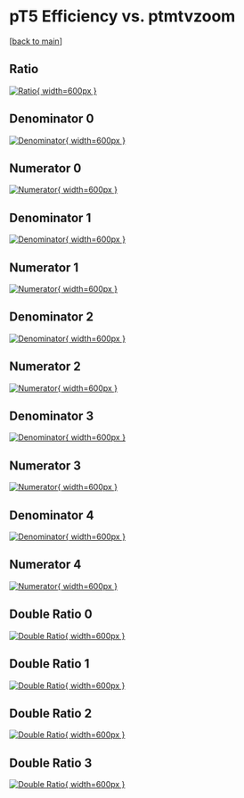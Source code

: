 # pT5 Efficiency vs. ptmtvzoom

[[back to main](./)]



## Ratio

[![Ratio](../mtv/var/pT5_vtr_321_1_eff_ptmtvzoom.png){ width=600px }](../mtv/var/pT5_vtr_321_1_eff_ptmtvzoom.pdf)

## Denominator 0

[![Denominator](../mtv/den/pT5_vtr_321_1_eff_ptmtvzoom_den0.png){ width=600px }](../mtv/den/pT5_vtr_321_1_eff_ptmtvzoom_den0.pdf)

## Numerator 0

[![Numerator](../mtv/num/pT5_vtr_321_1_eff_ptmtvzoom_num0.png){ width=600px }](../mtv/num/pT5_vtr_321_1_eff_ptmtvzoom_num0.pdf)

## Denominator 1

[![Denominator](../mtv/den/pT5_vtr_321_1_eff_ptmtvzoom_den1.png){ width=600px }](../mtv/den/pT5_vtr_321_1_eff_ptmtvzoom_den1.pdf)

## Numerator 1

[![Numerator](../mtv/num/pT5_vtr_321_1_eff_ptmtvzoom_num1.png){ width=600px }](../mtv/num/pT5_vtr_321_1_eff_ptmtvzoom_num1.pdf)

## Denominator 2

[![Denominator](../mtv/den/pT5_vtr_321_1_eff_ptmtvzoom_den2.png){ width=600px }](../mtv/den/pT5_vtr_321_1_eff_ptmtvzoom_den2.pdf)

## Numerator 2

[![Numerator](../mtv/num/pT5_vtr_321_1_eff_ptmtvzoom_num2.png){ width=600px }](../mtv/num/pT5_vtr_321_1_eff_ptmtvzoom_num2.pdf)

## Denominator 3

[![Denominator](../mtv/den/pT5_vtr_321_1_eff_ptmtvzoom_den3.png){ width=600px }](../mtv/den/pT5_vtr_321_1_eff_ptmtvzoom_den3.pdf)

## Numerator 3

[![Numerator](../mtv/num/pT5_vtr_321_1_eff_ptmtvzoom_num3.png){ width=600px }](../mtv/num/pT5_vtr_321_1_eff_ptmtvzoom_num3.pdf)

## Denominator 4

[![Denominator](../mtv/den/pT5_vtr_321_1_eff_ptmtvzoom_den4.png){ width=600px }](../mtv/den/pT5_vtr_321_1_eff_ptmtvzoom_den4.pdf)

## Numerator 4

[![Numerator](../mtv/num/pT5_vtr_321_1_eff_ptmtvzoom_num4.png){ width=600px }](../mtv/num/pT5_vtr_321_1_eff_ptmtvzoom_num4.pdf)

## Double Ratio 0

[![Double Ratio](../mtv/ratio/pT5_vtr_321_1_eff_ptmtvzoom_ratio0.png){ width=600px }](../mtv/ratio/pT5_vtr_321_1_eff_ptmtvzoom_ratio0.pdf)

## Double Ratio 1

[![Double Ratio](../mtv/ratio/pT5_vtr_321_1_eff_ptmtvzoom_ratio1.png){ width=600px }](../mtv/ratio/pT5_vtr_321_1_eff_ptmtvzoom_ratio1.pdf)

## Double Ratio 2

[![Double Ratio](../mtv/ratio/pT5_vtr_321_1_eff_ptmtvzoom_ratio2.png){ width=600px }](../mtv/ratio/pT5_vtr_321_1_eff_ptmtvzoom_ratio2.pdf)

## Double Ratio 3

[![Double Ratio](../mtv/ratio/pT5_vtr_321_1_eff_ptmtvzoom_ratio3.png){ width=600px }](../mtv/ratio/pT5_vtr_321_1_eff_ptmtvzoom_ratio3.pdf)

